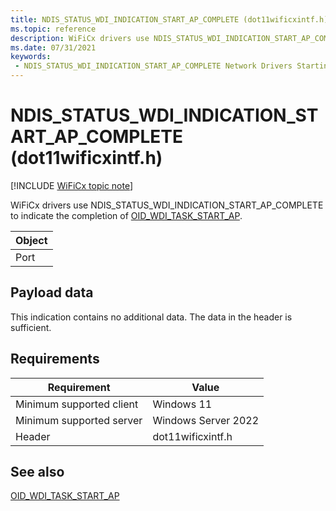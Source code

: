 ```yaml
---
title: NDIS_STATUS_WDI_INDICATION_START_AP_COMPLETE (dot11wificxintf.h)
ms.topic: reference
description: WiFiCx drivers use NDIS_STATUS_WDI_INDICATION_START_AP_COMPLETE to indicate the completion of OID_WDI_TASK_START_AP.
ms.date: 07/31/2021
keywords:
 - NDIS_STATUS_WDI_INDICATION_START_AP_COMPLETE Network Drivers Starting with Windows Vista
---
```


# NDIS\_STATUS\_WDI\_INDICATION\_START\_AP\_COMPLETE (dot11wificxintf.h)

[!INCLUDE [WiFiCx topic note](../includes/wificx-version-warning.md)]


WiFiCx drivers use NDIS\_STATUS\_WDI\_INDICATION\_START\_AP\_COMPLETE to indicate the completion of [OID\_WDI\_TASK\_START\_AP](oid-wdi-task-start-ap.md).

| Object |
|--------|
| Port   |

 

## Payload data


This indication contains no additional data. The data in the header is sufficient.

## Requirements

|Requirement|Value|
|--- |--- |
|Minimum supported client|Windows 11|
|Minimum supported server|Windows Server 2022|
|Header|dot11wificxintf.h|

## See also


[OID\_WDI\_TASK\_START\_AP](oid-wdi-task-start-ap.md)

 

 




